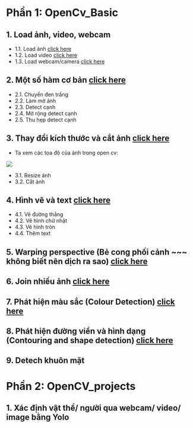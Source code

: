 # Phần 1: OpenCv_Basic

## 1. Load ảnh, video, webcam
 - 1.1. Load ảnh [click here](https://github.com/thien1892/OpenCv_Python/blob/main/OpenCV_basic/C1_1_load_img.py)
 - 1.2. Load video [click here](https://github.com/thien1892/OpenCv_Python/blob/main/OpenCV_basic/C1_2_load_video.py)
 - 1.3. Load webcam/camera [click here](https://github.com/thien1892/OpenCv_Python/blob/main/OpenCV_basic/C1_3_load_webcam.py)

## 2. Một số hàm cơ bản [click here](https://github.com/thien1892/OpenCv_Python/blob/main/OpenCV_basic/C2_Ham_co_ban.py)
 - 2.1. Chuyển đen trắng
 - 2.2. Làm mờ ảnh
 - 2.3. Detect cạnh
 - 2.4. Mở rộng detect cạnh
 - 2.5. Thu hẹp detect cạnh

## 3. Thay đổi kích thước và cắt ảnh [click here](https://github.com/thien1892/OpenCv_Python/blob/main/OpenCV_basic/C3_Resize_and_crop_img.py)

- Ta xem các tọa độ của ảnh trong open cv:
<img src = 'https://i.imgur.com/IGD7TwR.jpg'>

 - 3.1. Resize ảnh
 - 3.2. Cắt ảnh

## 4. Hình vẽ và text [click here](https://github.com/thien1892/OpenCv_Python/blob/main/OpenCV_basic/C4_Shape_text.py)
 - 4.1. Vẽ đường thẳng
 - 4.2. Vẽ hình chữ nhật
 - 4.3. Vẽ hình tròn
 - 4.4. Thêm text

## 5. Warping perspective (Bẻ cong phối cảnh ~~~ không biết nên dịch ra sao) [click here](https://github.com/thien1892/OpenCv_Python/blob/main/OpenCV_basic/C5_warping_perspective.py)

## 6. Join nhiều ảnh [click here](https://github.com/thien1892/OpenCv_Python/blob/main/OpenCV_basic/C6_join_img.py)

## 7. Phát hiện màu sắc (Colour Detection) [click here](https://github.com/thien1892/OpenCv_Python/blob/main/OpenCV_basic/C7_detect_color.py)

## 8. Phát hiện đường viền và hình dạng (Contouring and shape detection) [click here](https://github.com/thien1892/OpenCv_Python/blob/main/OpenCV_basic/C8_Contouring_shape_detection.py)

## 9. Detech khuôn mặt

# Phần 2: OpenCV_projects

## 1. Xác định vật thể/ người qua webcam/ video/ image bằng Yolo
#